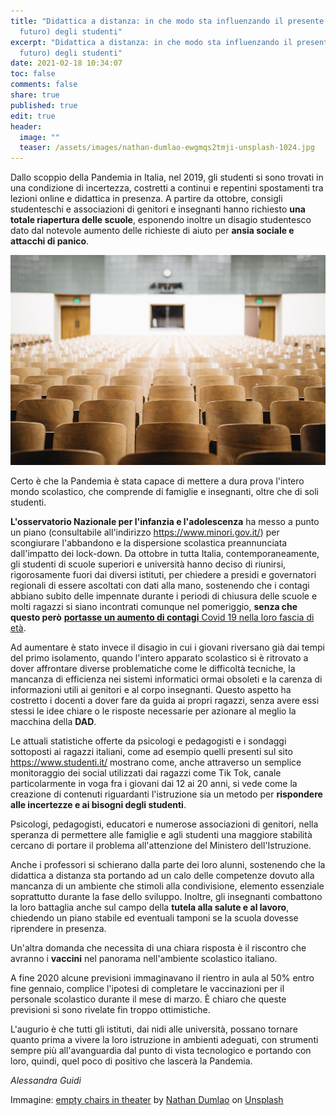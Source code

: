 ```yaml
---
title: "Didattica a distanza: in che modo sta influenzando il presente (e il
  futuro) degli studenti"
excerpt: "Didattica a distanza: in che modo sta influenzando il presente (e il
  futuro) degli studenti"
date: 2021-02-18 10:34:07
toc: false
comments: false
share: true
published: true
edit: true
header:
  image: ""
  teaser: /assets/images/nathan-dumlao-ewgmqs2tmji-unsplash-1024.jpg
---
```

Dallo scoppio della Pandemia in Italia, nel 2019, gli studenti si sono trovati in una condizione di incertezza, costretti a continui e repentini spostamenti tra lezioni online e didattica in presenza. A partire da ottobre, consigli studenteschi e associazioni di genitori e insegnanti hanno richiesto **una totale riapertura delle scuole**, esponendo inoltre un disagio studentesco dato dal notevole aumento delle richieste di aiuto per **ansia sociale e attacchi di panico**.

![](/assets/images/nathan-dumlao-ewgmqs2tmji-unsplash-1024.jpg "Sedie vuote in un teatro")

Certo è che la Pandemia è stata capace di mettere a dura prova l'intero mondo scolastico, che comprende di famiglie e insegnanti, oltre che di soli studenti.

**L'osservatorio Nazionale per l'infanzia e l'adolescenza** ha messo a punto un piano (consultabile all'indirizzo <https://www.minori.gov.it/>) per scongiurare l'abbandono e la dispersione scolastica preannunciata dall'impatto dei lock-down. Da ottobre in tutta Italia, contemporaneamente, gli studenti di scuole superiori e università hanno deciso di riunirsi, rigorosamente fuori dai diversi istituti, per chiedere a presidi e governatori regionali di essere ascoltati con dati alla mano, sostenendo che i contagi abbiano subito delle impennate durante i periodi di chiusura delle scuole e molti ragazzi si siano incontrati comunque nel pomeriggio, **senza che questo però** [**portasse un aumento di contagi** Covid 19 nella loro fascia di età](http://www.salute.gov.it/portale/nuovocoronavirus/dettaglioContenutiNuovoCoronavirus.jsp?area=nuovoCoronavirus&id=5351&lingua=italiano&menu=vuoto).

Ad aumentare è stato invece il disagio in cui i giovani riversano già dai tempi del primo isolamento, quando l'intero apparato scolastico si è ritrovato a dover affrontare diverse problematiche come le difficoltà tecniche, la mancanza di efficienza nei sistemi informatici ormai obsoleti e la carenza di informazioni utili ai genitori e al corpo insegnanti. Questo aspetto ha costretto i docenti a dover fare da guida ai propri ragazzi, senza avere essi stessi le idee chiare o le risposte necessarie per azionare al meglio la macchina della **DAD**.

Le attuali statistiche offerte da psicologi e pedagogisti e i sondaggi sottoposti ai ragazzi italiani, come ad esempio quelli presenti sul sito <https://www.studenti.it/> mostrano come, anche attraverso un semplice monitoraggio dei social utilizzati dai ragazzi come Tik Tok, canale particolarmente in voga fra i giovani dai 12 ai 20 anni, si vede come la creazione di contenuti riguardanti l'istruzione sia un metodo per **rispondere alle incertezze e ai bisogni degli studenti**.

Psicologi, pedagogisti, educatori e numerose associazioni di genitori, nella speranza di permettere alle famiglie e agli studenti una maggiore stabilità cercano di portare il problema all'attenzione del Ministero dell'Istruzione.

Anche i professori si schierano dalla parte dei loro alunni, sostenendo che la didattica a distanza sta portando ad un calo delle competenze dovuto alla mancanza di un ambiente che stimoli alla condivisione, elemento essenziale soprattutto durante la fase dello sviluppo. Inoltre, gli insegnanti combattono la loro battaglia anche sul campo della **tutela alla salute e al lavoro**, chiedendo un piano stabile ed eventuali tamponi se la scuola dovesse riprendere in presenza.

Un'altra domanda che necessita di una chiara risposta è il riscontro che avranno i **vaccini** nel panorama nell'ambiente scolastico italiano.

A fine 2020 alcune previsioni immaginavano il rientro in aula al 50% entro fine gennaio, complice l'ipotesi di completare le vaccinazioni per il personale scolastico durante il mese di marzo. È chiaro che queste previsioni si sono rivelate fin troppo ottimistiche.

L'augurio è che tutti gli istituti, dai nidi alle università, possano tornare quanto prima a vivere la loro istruzione in ambienti adeguati, con strumenti sempre più all'avanguardia dal punto di vista tecnologico e portando con loro, quindi, quel poco di positivo che lascerà la Pandemia.

*Alessandra Guidi*

Immagine: [empty chairs in theater](https://unsplash.com/photos/ewGMqs2tmJI) by [Nathan Dumlao](https://unsplash.com/@nate_dumlao?utm_source=unsplash&utm_medium=referral&utm_content=creditCopyText) on [Unsplash](https://unsplash.com/?utm_source=unsplash&utm_medium=referral&utm_content=creditCopyText)
